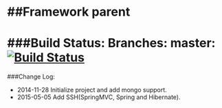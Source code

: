 ##Framework parent
========
###Build Status:
Branches:
master:
[![Build Status](https://travis-ci.org/yangguangpiaosa/frame-parent.svg?branch=master)](https://travis-ci.org/yangguangpiaosa/frame-parent)
========
###Change Log:
* 2014-11-28  Initialize project and add mongo support.
* 2015-05-05  Add SSH(SpringMVC, Spring and Hibernate).